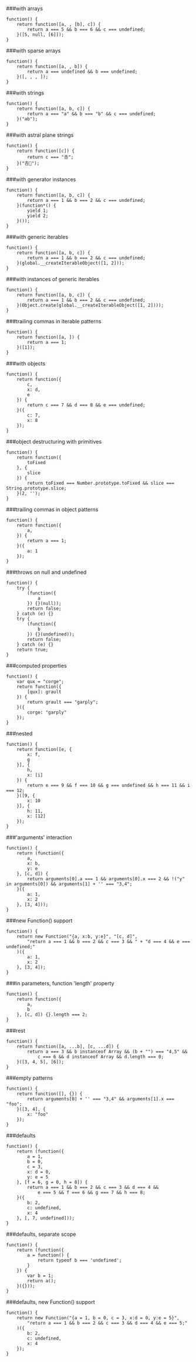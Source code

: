 ###with arrays
          
```
function() {
    return function([a, , [b], c]) {
        return a === 5 && b === 6 && c === undefined;
    }([5, null, [6]]);
}
```
###with sparse arrays
          
```
function() {
    return function([a, , b]) {
        return a === undefined && b === undefined;
    }([, , , ]);
}
```
###with strings
          
```
function() {
    return function([a, b, c]) {
        return a === "a" && b === "b" && c === undefined;
    }("ab");
}
```
###with astral plane strings
          
```
function() {
    return function([c]) {
        return c === "𠮷";
    }("𠮷𠮶");
}
```
###with generator instances
          
```
function() {
    return function([a, b, c]) {
        return a === 1 && b === 2 && c === undefined;
    }(function*() {
        yield 1;
        yield 2;
    }());
}
```
###with generic iterables
          
```
function() {
    return function([a, b, c]) {
        return a === 1 && b === 2 && c === undefined;
    }(global.__createIterableObject([1, 2]));
}
```
###with instances of generic iterables
          
```
function() {
    return function([a, b, c]) {
        return a === 1 && b === 2 && c === undefined;
    }(Object.create(global.__createIterableObject([1, 2])));
}
```
###trailing commas in iterable patterns
          
```
function() {
    return function([a, ]) {
        return a === 1;
    }([1]);
}
```
###with objects
          
```
function() {
    return function({
        c,
        x: d,
        e
    }) {
        return c === 7 && d === 8 && e === undefined;
    }({
        c: 7,
        x: 8
    });
}
```
###object destructuring with primitives
          
```
function() {
    return function({
        toFixed
    }, {
        slice
    }) {
        return toFixed === Number.prototype.toFixed && slice === String.prototype.slice;
    }(2, '');
}
```
###trailing commas in object patterns
          
```
function() {
    return function({
        a,
    }) {
        return a === 1;
    }({
        a: 1
    });
}
```
###throws on null and undefined
          
```
function() {
    try {
        (function({
            a
        }) {}(null));
        return false;
    } catch (e) {}
    try {
        (function({
            b
        }) {}(undefined));
        return false;
    } catch (e) {}
    return true;
}
```
###computed properties
          
```
function() {
    var qux = "corge";
    return function({
        [qux]: grault
    }) {
        return grault === "garply";
    }({
        corge: "garply"
    });
}
```
###nested
          
```
function() {
    return function([e, {
        x: f,
        g
    }], {
        h,
        x: [i]
    }) {
        return e === 9 && f === 10 && g === undefined && h === 11 && i === 12;
    }([9, {
        x: 10
    }], {
        h: 11,
        x: [12]
    });
}
```
###'arguments' interaction
          
```
function() {
    return (function({
        a,
        x: b,
        y: e
    }, [c, d]) {
        return arguments[0].a === 1 && arguments[0].x === 2 && !("y" in arguments[0]) && arguments[1] + '' === "3,4";
    }({
        a: 1,
        x: 2
    }, [3, 4]));
}
```
###new Function() support
          
```
function() {
    return new Function("{a, x:b, y:e}", "[c, d]",
        "return a === 1 && b === 2 && c === 3 && " + "d === 4 && e === undefined;"
    )({
        a: 1,
        x: 2
    }, [3, 4]);
}
```
###in parameters, function 'length' property
          
```
function() {
    return function({
        a,
        b
    }, [c, d]) {}.length === 2;
}
```
###rest
          
```
function() {
    return function([a, ...b], [c, ...d]) {
        return a === 3 && b instanceof Array && (b + "") === "4,5" &&
            c === 6 && d instanceof Array && d.length === 0;
    }([3, 4, 5], [6]);
}
```
###empty patterns
          
```
function() {
    return function([], {}) {
        return arguments[0] + '' === "3,4" && arguments[1].x === "foo";
    }([3, 4], {
        x: "foo"
    });
}
```
###defaults
          
```
function() {
    return (function({
        a = 1,
        b = 0,
        c = 3,
        x: d = 0,
        y: e = 5
    }, [f = 6, g = 0, h = 8]) {
        return a === 1 && b === 2 && c === 3 && d === 4 &&
            e === 5 && f === 6 && g === 7 && h === 8;
    }({
        b: 2,
        c: undefined,
        x: 4
    }, [, 7, undefined]));
}
```
###defaults, separate scope
          
```
function() {
    return (function({
        a = function() {
            return typeof b === 'undefined';
        }
    }) {
        var b = 1;
        return a();
    }({}));
}
```
###defaults, new Function() support
          
```
function() {
    return new Function("{a = 1, b = 0, c = 3, x:d = 0, y:e = 5}",
        "return a === 1 && b === 2 && c === 3 && d === 4 && e === 5;"
    )({
        b: 2,
        c: undefined,
        x: 4
    });
}
```
